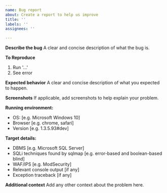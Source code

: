 ```yaml
---
name: Bug report
about: Create a report to help us improve
title: ''
labels: ''
assignees: ''

---
```


**Describe the bug**
A clear and concise description of what the bug is.

**To Reproduce**
1. Run '...'
2. See error

**Expected behavior**
A clear and concise description of what you expected to happen.

**Screenshots**
If applicable, add screenshots to help explain your problem.

**Running environment:**
 - OS: [e.g. Microsoft Windows 10]
 - Browser [e.g. chrome, safari]
 - Version [e.g. 1.3.5.93#dev]

**Target details:**
 - DBMS [e.g. Microsoft SQL Server]
 - SQLi techniques found by sqlmap [e.g. error-based and boolean-based blind]
 - WAF/IPS [e.g. ModSecurity]
 - Relevant console output [if any]
 - Exception traceback [if any]

**Additional context**
Add any other context about the problem here.

